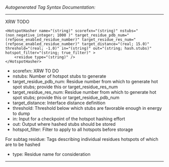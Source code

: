 _Autogenerated Tag Syntax Documentation:_

---
XRW TODO

```
<HotspotHasher name="(string)" scorefxn="(string)" nstubs="(non_negative_integer; 1000 )" target_residue_pdb_num="(refpose_enabled_residue_number)" target_residue_res_num="(refpose_enabled_residue_number)" target_distance="(real; 15.0)" threshold="(real; -1.0)" in="(string)" out="(string; hash.stubs)" hotspot_filter="(string; true_filter)" >
    <residue type="(string)" />
</HotspotHasher>
```

-   scorefxn: XRW TO DO
-   nstubs: Number of hotspot stubs to generate
-   target_residue_pdb_num: Residue number from which to generate hot spot stubs; provide this or target_residue_res_num
-   target_residue_res_num: Residue number from which to generate hot spot stubs; provide this or target_residue_pdb_num
-   target_distance: Interface distance definition
-   threshold: Threshold below which stubs are favorable enough in energy to dump
-   in: Input for a checkpoint of the hotspot hashing effort
-   out: Output where hashed stubs should be stored
-   hotspot_filter: Filter to apply to all hotspots before storage


For subtag residue: Tags describing individual residues hotspots of which are to be hashed

-   type: Residue name for consideration

---

